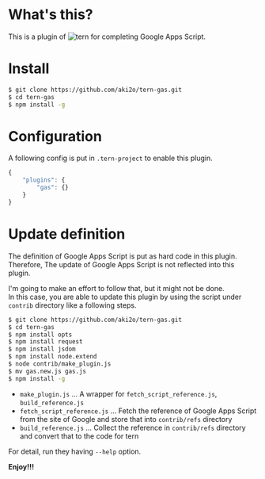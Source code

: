 # What's this?

This is a plugin of ![tern](https://github.com/marijnh/tern) for completing Google Apps Script.  

# Install

```sh
$ git clone https://github.com/aki2o/tern-gas.git
$ cd tern-gas
$ npm install -g
```

# Configuration

A following config is put in `.tern-project` to enable this plugin.  

```js
{
    "plugins": {
        "gas": {}
    }
}
```

# Update definition

The definition of Google Apps Script is put as hard code in this plugin.  
Therefore, The update of Google Apps Script is not reflected into this plugin.  

I'm going to make an effort to follow that, but it might not be done.  
In this case, you are able to update this plugin by using the script under `contrib` directory like a following steps.  

```sh
$ git clone https://github.com/aki2o/tern-gas.git
$ cd tern-gas
$ npm install opts
$ npm install request
$ npm install jsdom
$ npm install node.extend
$ node contrib/make_plugin.js
$ mv gas.new.js gas.js
$ npm install -g
```
-   `make_plugin.js` &#x2026; A wrapper for `fetch_script_reference.js`, `build_reference.js`
-   `fetch_script_reference.js` &#x2026; Fetch the reference of Google Apps Script from the site of Google and store that into `contrib/refs` directory
-   `build_reference.js` &#x2026; Collect the reference in `contrib/refs` directory and convert that to the code for tern

For detail, run they having `--help` option.  

**Enjoy!!!**

